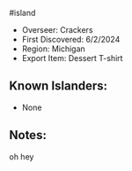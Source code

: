 #island
- Overseer: Crackers
- First Discovered: 6/2/2024
- Region: Michigan
- Export Item: Dessert T-shirt

## Known Islanders:
- None

## Notes: 
oh hey

